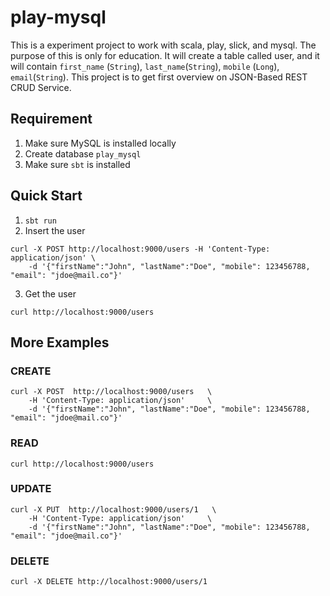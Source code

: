 # play-mysql

This is a experiment project to work with scala, play, slick, and mysql. The purpose of this is only for education.
It will create a table called user, and it will contain `first_name` (`String`), `last_name`(`String`), `mobile` (`Long`), `email`(`String`).
This project is to get first overview on JSON-Based REST CRUD Service.

## Requirement
1. Make sure MySQL is installed locally
2. Create database `play_mysql`
3. Make sure `sbt` is installed

## Quick Start
1. `sbt run`
2. Insert the user
```
curl -X POST http://localhost:9000/users -H 'Content-Type: application/json' \
    -d '{"firstName":"John", "lastName":"Doe", "mobile": 123456788, "email": "jdoe@mail.co"}'
```
3. Get the user
```
curl http://localhost:9000/users
```

## More Examples
### CREATE
```
curl -X POST  http://localhost:9000/users   \
    -H 'Content-Type: application/json'     \
    -d '{"firstName":"John", "lastName":"Doe", "mobile": 123456788, "email": "jdoe@mail.co"}'
```
### READ
```
curl http://localhost:9000/users
```
### UPDATE
```
curl -X PUT  http://localhost:9000/users/1   \
    -H 'Content-Type: application/json'     \
    -d '{"firstName":"John", "lastName":"Doe", "mobile": 123456788, "email": "jdoe@mail.co"}'
```
### DELETE
```
curl -X DELETE http://localhost:9000/users/1
```